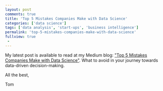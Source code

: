 ```yaml
---
layout: post
comments: true
title: 'Top 5 Mistakes Companies Make with Data Science'
categories: ['data science']
tags: ['data analysis', 'start-ups', 'business intelligence']
permalink: 'top-5-mistakes-companies-make-with-data-science'
fullview: true
 -
---
```


My latest post is available to read at my Medium blog: ["Top 5 Mistakes Companies Make with Data Science"](https://towardsdatascience.com/top-5-mistakes-companies-make-with-data-science-2d075831297c). What to avoid in your journey towards data-driven decision-making.

All the best,

Tom
